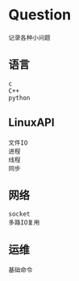 # Question

    记录各种小问题

## 语言
    c
    C++
    python
## LinuxAPI
    文件IO
    进程
    线程
    同步
## 网络
    socket
    多路IO复用
## 运维
    基础命令
